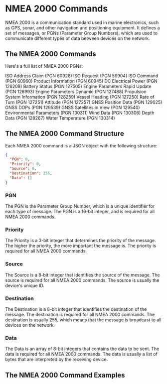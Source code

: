 # NMEA 2000 Commands

NMEA 2000 is a communication standard used in marine electronics, such as GPS, sonar, and other navigation and positioning equipment. It defines a set of messages, or PGNs (Parameter Group Numbers), which are used to communicate different types of data between devices on the network.

## The NMEA 2000 Commands

Here's a full list of NMEA 2000 PGNs:

ISO Address Claim (PGN 60928)
ISO Request (PGN 59904)
ISO Command (PGN 60960)
Product Information (PGN 60945)
DC Electrical Power (PGN 126208)
Battery Status (PGN 127505)
Engine Parameters Rapid Update (PGN 126993)
Engine Parameters Dynamic (PGN 127488)
Propulsion System Information (PGN 128259)
Vessel Heading (PGN 127250)
Rate of Turn (PGN 127251)
Attitude (PGN 127257)
GNSS Position Data (PGN 129025)
GNSS DOPs (PGN 129539)
GNSS Satellites in View (PGN 129540)
Environmental Parameters (PGN 130311)
Wind Data (PGN 130306)
Depth Data (PGN 128267)
Water Temperature (PGN 130314)

## The NMEA 2000 Command Structure

Each NMEA 2000 command is a JSON object with the following structure:

```json
{
  "PGN": 0,
  "Priority": 0,
  "Source": 0,
  "Destination": 255,
  "Data": []
}
```

### PGN

The PGN is the Parameter Group Number, which is a unique identifier for each type of message. The PGN is a 16-bit integer, and is required for all NMEA 2000 commands.

### Priority

The Priority is a 3-bit integer that determines the priority of the message. The higher the priority, the more important the message is. The priority is required for all NMEA 2000 commands.

### Source

The Source is a 8-bit integer that identifies the source of the message. The source is required for all NMEA 2000 commands. The source is usually the device's unique ID.

### Destination

The Destination is a 8-bit integer that identifies the destination of the message. The destination is required for all NMEA 2000 commands. The destination is usually 255, which means that the message is broadcast to all devices on the network.

### Data

The Data is an array of 8-bit integers that contains the data to be sent. The data is required for all NMEA 2000 commands. The data is usually a list of bytes that are interpreted by the receiving device.

## The NMEA 2000 Command Examples
